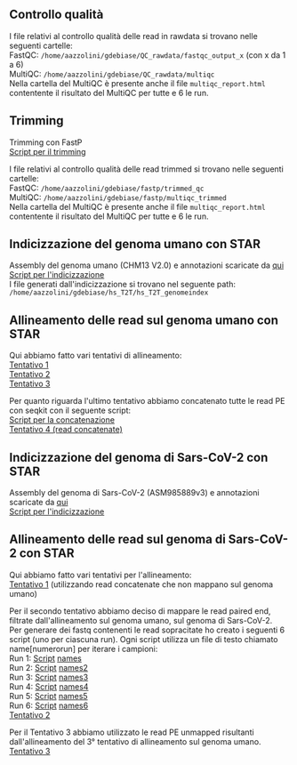 ## Controllo qualità
I file relativi al controllo qualità delle read in rawdata si trovano nelle seguenti cartelle:  
FastQC: `/home/aazzolini/gdebiase/QC_rawdata/fastqc_output_x` (con x da 1 a 6)  
MultiQC: `/home/aazzolini/gdebiase/QC_rawdata/multiqc`  
Nella cartella del MultiQC è presente anche il file `multiqc_report.html` contentente il risultato del MultiQC per tutte e 6 le run.

## Trimming
Trimming con FastP  
[Script per il trimming](https://github.com/giuseppedebiase/COVID_lung_metag/blob/main/script/fastp_trimming.sh) 

I file relativi al controllo qualità delle read trimmed si trovano nelle seguenti cartelle:  
FastQC: `/home/aazzolini/gdebiase/fastp/trimmed_qc`  
MultiQC: `/home/aazzolini/gdebiase/fastp/multiqc_trimmed`  
Nella cartella del MultiQC è presente anche il file `multiqc_report.html` contentente il risultato del MultiQC per tutte e 6 le run.

## Indicizzazione del genoma umano con STAR
Assembly del genoma umano (CHM13 V2.0) e annotazioni scaricate da [qui](https://hgdownload.soe.ucsc.edu/goldenPath/hs1/bigZips/)  
[Script per l'indicizzazione](https://github.com/giuseppedebiase/COVID_lung_metag/blob/main/script/star_hs_t2t_index.sh)  
I file generati dall'indicizzazione si trovano nel seguente path:
`/home/aazzolini/gdebiase/hs_T2T/hs_T2T_genomeindex`

## Allineamento delle read sul genoma umano con STAR
Qui abbiamo fatto vari tentativi di allineamento:  
[Tentativo 1](https://github.com/giuseppedebiase/COVID_lung_metag/blob/main/script/star_hs_t2t_try1.sh)  
[Tentativo 2](https://github.com/giuseppedebiase/COVID_lung_metag/blob/main/script/star_hs_t2t_try2.sh)  
[Tentativo 3](https://github.com/giuseppedebiase/COVID_lung_metag/blob/main/script/star_hs_t2t_try3.sh)

Per quanto riguarda l'ultimo tentativo abbiamo concatenato tutte le read PE con seqkit con il seguente script:  
[Script per la concatenazione](https://github.com/giuseppedebiase/COVID_lung_metag/blob/main/script/concat_trimmed_reads.sh)  
[Tentativo 4 (read concatenate)](https://github.com/giuseppedebiase/COVID_lung_metag/blob/main/script/star_hs_t2t_concat.sh)

## Indicizzazione del genoma di Sars-CoV-2 con STAR
Assembly del genoma di Sars-CoV-2 (ASM985889v3) e annotazioni scaricate da [qui](https://covid-19.ensembl.org/Sars_cov_2/Info/Index)  
[Script per l'indicizzazione](https://github.com/giuseppedebiase/COVID_lung_metag/blob/main/script/star_sc2_index.sh)  

## Allineamento delle read sul genoma di Sars-CoV-2 con STAR
Qui abbiamo fatto vari tentativi per l'allineamento:  
[Tentativo 1](https://github.com/giuseppedebiase/COVID_lung_metag/blob/main/script/star_sc2_mapping.sh) (utilizzando read concatenate che non mappano sul genoma umano)  

Per il secondo tentativo abbiamo deciso di mappare le read paired end, filtrate dall'allineamento sul genoma umano, sul genoma di Sars-CoV-2.  
Per generare dei fastq contenenti le read sopracitate ho creato i seguenti 6 script (uno per ciascuna run). Ogni script utilizza un file di testo chiamato name[numerorun] per iterare i campioni:  
Run 1: [Script](https://github.com/giuseppedebiase/COVID_lung_metag/blob/main/script/read_search.py)  [names](https://github.com/giuseppedebiase/COVID_lung_metag/blob/main/script/names.txt)  
Run 2: [Script](https://github.com/giuseppedebiase/COVID_lung_metag/blob/main/script/read_search_r2.py)  [names2](https://github.com/giuseppedebiase/COVID_lung_metag/blob/main/script/names2.txt)  
Run 3: [Script](https://github.com/giuseppedebiase/COVID_lung_metag/blob/main/script/read_search_r3.py)  [names3](https://github.com/giuseppedebiase/COVID_lung_metag/blob/main/script/names3.txt)  
Run 4: [Script](https://github.com/giuseppedebiase/COVID_lung_metag/blob/main/script/read_search_r4.py)  [names4](https://github.com/giuseppedebiase/COVID_lung_metag/blob/main/script/names4.txt)  
Run 5: [Script](https://github.com/giuseppedebiase/COVID_lung_metag/blob/main/script/read_search_r5.py)  [names5](https://github.com/giuseppedebiase/COVID_lung_metag/blob/main/script/names5.txt)  
Run 6: [Script](https://github.com/giuseppedebiase/COVID_lung_metag/blob/main/script/read_search_r6.py)  [names6](https://github.com/giuseppedebiase/COVID_lung_metag/blob/main/script/names6.txt)  
[Tentativo 2](https://github.com/giuseppedebiase/COVID_lung_metag/blob/main/script/star_sc2_mappingv2.sh)  

Per il Tentativo 3 abbiamo utilizzato le read PE unmapped risultanti dall'allineamento del 3° tentativo di allineamento sul genoma umano.  
[Tentativo 3](https://github.com/giuseppedebiase/COVID_lung_metag/blob/main/script/star_sc2_mappingv3.sh)
